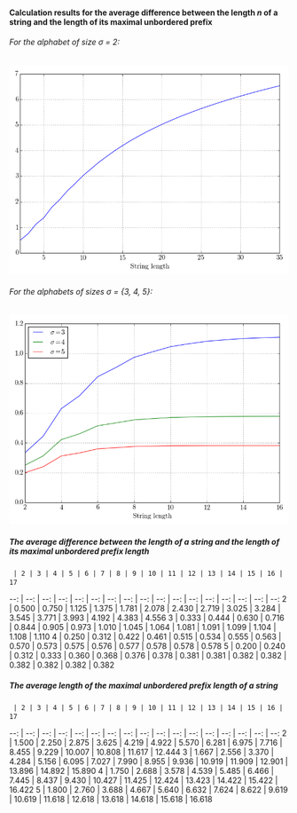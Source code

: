 #### Calculation results for the average difference between the length *n* of a string and the length of its maximal unbordered prefix

###### For the alphabet of size *σ* = 2:
 
![](https://github.com/avlonger/strlib/blob/master/src/py/test/Alphabet_size_2.png)

###### For the alphabets of sizes *σ* = {3, 4, 5}:

![](https://github.com/avlonger/strlib/blob/master/src/py/test/Alphabet_size_3_4_5.png)


##### The average difference between the length of a string and the length of its maximal unbordered prefix length

     | 2 | 3 | 4 | 5 | 6 | 7 | 8 | 9 | 10 | 11 | 12 | 13 | 14 | 15 | 16 | 17
 --: | --: | --: | --: | --: | --: | --: | --: | --: | --: | --: | --: | --: | --: | --: | --: | --:
2 | 0.500 | 0.750 | 1.125 | 1.375 | 1.781 | 2.078 | 2.430 | 2.719 | 3.025 | 3.284 | 3.545 | 3.771 | 3.993 | 4.192 | 4.383 | 4.556
3 | 0.333 | 0.444 | 0.630 | 0.716 | 0.844 | 0.905 | 0.973 | 1.010 | 1.045 | 1.064 | 1.081 | 1.091 | 1.099 | 1.104 | 1.108 | 1.110
4 | 0.250 | 0.312 | 0.422 | 0.461 | 0.515 | 0.534 | 0.555 | 0.563 | 0.570 | 0.573 | 0.575 | 0.576 | 0.577 | 0.578 | 0.578 | 0.578
5 | 0.200 | 0.240 | 0.312 | 0.333 | 0.360 | 0.368 | 0.376 | 0.378 | 0.381 | 0.381 | 0.382 | 0.382 | 0.382 | 0.382 | 0.382 | 0.382


##### The average length of the maximal unbordered prefix length of a string

     | 2 | 3 | 4 | 5 | 6 | 7 | 8 | 9 | 10 | 11 | 12 | 13 | 14 | 15 | 16 | 17
 --: | --: | --: | --: | --: | --: | --: | --: | --: | --: | --: | --: | --: | --: | --: | --: | --:
2 | 1.500 | 2.250 | 2.875 | 3.625 | 4.219 | 4.922 | 5.570 | 6.281 | 6.975 | 7.716 | 8.455 | 9.229 | 10.007 | 10.808 | 11.617 | 12.444
3 | 1.667 | 2.556 | 3.370 | 4.284 | 5.156 | 6.095 | 7.027 | 7.990 | 8.955 | 9.936 | 10.919 | 11.909 | 12.901 | 13.896 | 14.892 | 15.890
4 | 1.750 | 2.688 | 3.578 | 4.539 | 5.485 | 6.466 | 7.445 | 8.437 | 9.430 | 10.427 | 11.425 | 12.424 | 13.423 | 14.422 | 15.422 | 16.422
5 | 1.800 | 2.760 | 3.688 | 4.667 | 5.640 | 6.632 | 7.624 | 8.622 | 9.619 | 10.619 | 11.618 | 12.618 | 13.618 | 14.618 | 15.618 | 16.618


